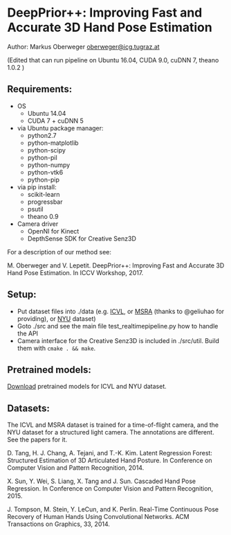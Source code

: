 # DeepPrior++: Improving Fast and Accurate 3D Hand Pose Estimation

Author: Markus Oberweger <oberweger@icg.tugraz.at>

(Edited that can run pipeline on Ubuntu 16.04, CUDA 9.0, cuDNN 7, theano 1.0.2 )

## Requirements:

  * OS
    * Ubuntu 14.04
    * CUDA 7 + cuDNN 5
  * via Ubuntu package manager:
    * python2.7
    * python-matplotlib
    * python-scipy
    * python-pil
    * python-numpy
    * python-vtk6
    * python-pip
  * via pip install:
    * scikit-learn
    * progressbar
    * psutil
    * theano 0.9
  * Camera driver
    * OpenNI for Kinect
    * DepthSense SDK for Creative Senz3D

For a description of our method see:

M. Oberweger and V. Lepetit. DeepPrior++: Improving Fast and Accurate 3D Hand Pose Estimation. In ICCV Workshop, 2017.

## Setup:
  * Put dataset files into ./data (e.g. [ICVL](http://www.iis.ee.ic.ac.uk/~dtang/hand.html), or [MSRA](https://www.dropbox.com/s/bmx2w0zbnyghtp7/cvpr15_MSRAHandGestureDB.zip?dl=0) (thanks to @geliuhao for providing), or [NYU](http://cims.nyu.edu/~tompson/NYU_Hand_Pose_Dataset.htm) dataset)
  * Goto ./src and see the main file test_realtimepipeline.py how to handle the API
  * Camera interface for the Creative Senz3D is included in ./src/util. Build them with `cmake . && make`.

## Pretrained models:
[Download](https://files.icg.tugraz.at/f/04cad84751/?dl=1) pretrained models for ICVL and NYU dataset.

## Datasets:
The ICVL and MSRA dataset is trained for a time-of-flight camera, and the NYU dataset for a structured light camera. The annotations are different. See the papers for it.

D. Tang, H. J. Chang, A. Tejani, and T.-K. Kim. Latent Regression Forest: Structured Estimation of 3D Articulated Hand Posture. In Conference on Computer Vision and Pattern Recognition, 2014.

X. Sun, Y. Wei, S. Liang, X. Tang and J. Sun. Cascaded Hand Pose Regression. In Conference on Computer Vision and Pattern Recognition, 2015.

J. Tompson, M. Stein, Y. LeCun, and K. Perlin. Real-Time Continuous Pose Recovery of Human Hands Using Convolutional Networks. ACM Transactions on Graphics, 33, 2014.
